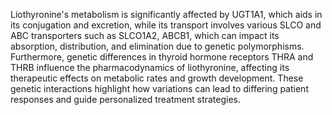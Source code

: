 Liothyronine's metabolism is significantly affected by UGT1A1, which aids in its conjugation and excretion, while its transport involves various SLCO and ABC transporters such as SLCO1A2, ABCB1, which can impact its absorption, distribution, and elimination due to genetic polymorphisms. Furthermore, genetic differences in thyroid hormone receptors THRA and THRB influence the pharmacodynamics of liothyronine, affecting its therapeutic effects on metabolic rates and growth development. These genetic interactions highlight how variations can lead to differing patient responses and guide personalized treatment strategies.